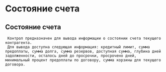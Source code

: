 ﻿---
description: 2.4.7
---
# Состояние счета
## Состояние счета
     Контрол предназначен для вывода информации о состоянии счета текущего контрагента.
     Для вывода доступна следующая информация: кредитный лимит, сумма предоплаты, сумма долга, сумма резервов, доступная сумма, глубина дней задолженности, осталось дней до просрочки, просрочено дней, минимальный процент предоплаты по договору, сумма корзины для текущего договора.

